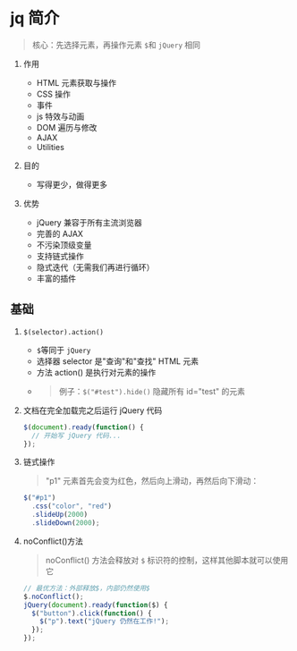 # jq 简介

> 核心：先选择元素，再操作元素
> `$`和 `jQuery` 相同

1. 作用

   - HTML 元素获取与操作
   - CSS 操作
   - 事件
   - js 特效与动画
   - DOM 遍历与修改
   - AJAX
   - Utilities

2. 目的

   - 写得更少，做得更多

3. 优势

   - jQuery 兼容于所有主流浏览器
   - 完善的 AJAX
   - 不污染顶级变量
   - 支持链式操作
   - 隐式迭代（无需我们再进行循环）
   - 丰富的插件

## 基础

1. `$(selector).action()`

   - `$`等同于 `jQuery`
   - 选择器 selector 是"查询"和"查找" HTML 元素
   - 方法 action() 是执行对元素的操作
   - > 例子：`$("#test").hide()` 隐藏所有 id="test" 的元素

2. 文档在完全加载完之后运行 jQuery 代码

   ```js
   $(document).ready(function() {
     // 开始写 jQuery 代码...
   });
   ```

3. 链式操作

   > "p1" 元素首先会变为红色，然后向上滑动，再然后向下滑动：

   ```js
   $("#p1")
     .css("color", "red")
     .slideUp(2000)
     .slideDown(2000);
   ```

4. noConflict()方法

   > noConflict() 方法会释放对 `$` 标识符的控制，这样其他脚本就可以使用它

   ```js
   // 最优方法：外部释放$，内部仍然使用$
   $.noConflict();
   jQuery(document).ready(function($) {
     $("button").click(function() {
       $("p").text("jQuery 仍然在工作!");
     });
   });
   ```
